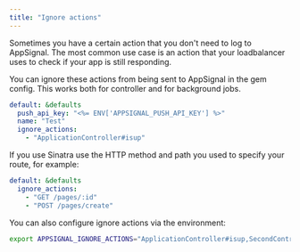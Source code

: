 ```yaml
---
title: "Ignore actions"
---
```


Sometimes you have a certain action that you don't need to log to AppSignal. The most common use case is an action that your loadbalancer uses to check if your app is still responding.

You can ignore these actions from being sent to AppSignal in the gem config. This works both for controller and for background jobs.

```yml
default: &defaults
  push_api_key: "<%= ENV['APPSIGNAL_PUSH_API_KEY'] %>"
  name: "Test"
  ignore_actions:
    - "ApplicationController#isup"
```


If you use Sinatra use the HTTP method and path you used to specify your route, for example:

```yml
default: &defaults
  ignore_actions:
    - "GET /pages/:id"
    - "POST /pages/create"
```

You can also configure ignore actions via the environment:

```bash
export APPSIGNAL_IGNORE_ACTIONS="ApplicationController#isup,SecondController#healthcheck"
```

